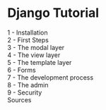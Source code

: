 # Django Tutorial

1 - Installation<br>
2 - First Steps<br>
3 - The modal layer<br>
4 - The view layer<br>
5 - The template layer<br>
6 - Forms<br>
7 - The development process<br>
8 - The admin<br>
9 - Security<br>
Sources<br>
